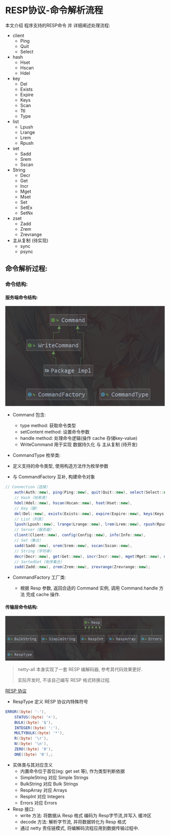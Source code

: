 # RESP协议-命令解析流程

本文介绍 程序支持的RESP命令 并 详细阐述处理流程:

- client 
  - Ping
  - Quit
  - Select
- hash 
  - Hset
  - Hscan
  - Hdel
- key 
  - Del
  - Exists
  - Expire
  - Keys
  - Scan
  - Ttl
  - Type
- list 
  - Lpush
  - Lrange
  - Lrem
  - Rpush
- set
  - Sadd
  - Srem
  - Sscan
- String
  - Decr
  - Get
  - Incr
  - Mget
  - Mset
  - Set
  - SetEx
  - SetNx
- zset
  - Zadd
  - Zrem
  - Zrevrange
- 主从复制 (待实现)
  - sync
  - psync

## 命令解析过程:

### 命令结构:

#### 服务端命令结构:

![command](../img/command.png)

- Command 包含:

  - type method: 获取命令类型
  - setContent method: 设置命令参数
  - handle method: 处理命令逻辑(操作 cache 存储key-value)
  - WriteCommand 用于实现 数据持久化 与 主从复制 (待开发)

-  CommandType 枚举类:

  - 定义支持的命令类型, 使用构造方法作为枚举参数
  - 与 CommandFactory 互补, 构建命令对象

  ```java
  // Connection（连接）
      auth(Auth::new), ping(Ping::new), quit(Quit::new), select(Select::new),
      // Hash（哈希表）
      hdel(Hdel::new), hscan(Hscan::new), hset(Hset::new),
      // Key（键）
      del(Del::new), exists(Exists::new), expire(Expire::new), keys(Keys::new), scan(Scan::new), ttl(Ttl::new), type(Type::new),
      // List（列表）
      lpush(Lpush::new), lrange(Lrange::new), lrem(Lrem::new), rpush(Rpush::new),
      // Server（服务器）
      client(Client::new), config(Config::new), info(Info::new),
      // Set（集合）
      sadd(Sadd::new), srem(Srem::new), sscan(Sscan::new),
      // String（字符串）
      decr(Decr::new), get(Get::new), incr(Incr::new), mget(Mget::new), mset(Mset::new), set(Set::new), setex(SetEx::new), setnx(SetNx::new),
      // SortedSet（有序集合）
      zadd(Zadd::new), zrem(Zrem::new), zrevrange(Zrevrange::new);
  
  ```

  

- CommandFactory 工厂类:

  - 根据 Resp 参数, 返回合适的 Command 实例,  调用 Command.handle 方法 完成 cache 操作.

#### 传输层命令结构:

![resp-command](../img/resp-command.png)

> netty-all 本身实现了一套 RESP 编解码器, 参考其代码效果更好.
>
> 实际开发时, 不该自己编写 RESP 格式转换过程.

[RESP 协议](https://redis.io/docs/reference/protocol-spec/)

- RespType 定义 RESP 协议内特殊符号

```java
ERROR((byte) '-'),
    STATUS((byte) '+'),
    BULK((byte) '$'),
    INTEGER((byte) ':'),
    MULTYBULK((byte) '*'),
    R((byte) '\r'),
    N((byte) '\n'),
    ZERO((byte) '0'),
    ONE((byte) '0'),;
```

- 实体类与其对应含义
  - 内置命令位于首位(eg: get set 等), 作为类型判断依据
  - SimpleString 对应 Simple Strings
  - BulkString 对应 Bulk Strings
  - RespArray 对应 Arrays
  - RespInt 对应 Integers
  - Errors 对应 Errors
- Resp 接口:
  - write 方法: 将数据从 Resp 格式 编码为 Resp字节流,并写入 缓冲区
  - decode 方法: 解析字节流, 并将数据转化为 Resp 格式
  - 通过 netty 责任链模式, 将编解码流程应用到数据传输过程中.

